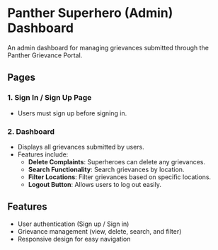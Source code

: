 # Panther Superhero (Admin) Dashboard

An admin dashboard for managing grievances submitted through the Panther Grievance Portal.



## Pages

### 1. Sign In / Sign Up Page
- Users must sign up before signing in.

### 2. Dashboard
- Displays all grievances submitted by users.
- Features include:
  - **Delete Complaints**: Superheroes can delete any grievances.
  - **Search Functionality**: Search grievances by location.
  - **Filter Locations**: Filter grievances based on specific locations.
  - **Logout Button**: Allows users to log out easily.

## Features

- User authentication (Sign up / Sign in)
- Grievance management (view, delete, search, and filter)
- Responsive design for easy navigation


